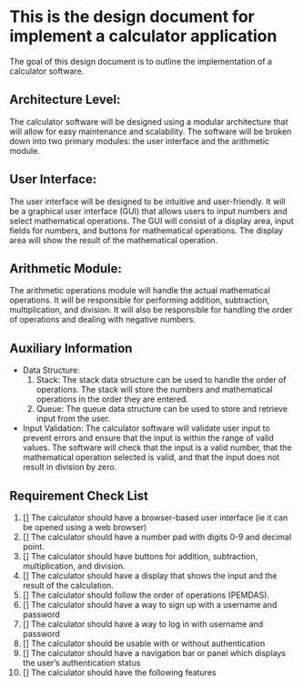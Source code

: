 # This is the design document for implement a calculator application

The goal of this design document is to outline the implementation of a calculator software.

## Architecture Level:
The calculator software will be designed using a modular architecture that will allow for easy maintenance and scalability. The software will be broken down into two primary modules: the user interface and the arithmetic module.

## User Interface:
The user interface will be designed to be intuitive and user-friendly. It will be a graphical user interface (GUI) that allows users to input numbers and select mathematical operations. The GUI will consist of a display area, input fields for numbers, and buttons for mathematical operations. The display area will show the result of the mathematical operation.

## Arithmetic Module:
The arithmetic operations module will handle the actual mathematical operations. It will be responsible for performing addition, subtraction, multiplication, and division. It will also be responsible for handling the order of operations and dealing with negative numbers.

## Auxiliary Information
- Data Structure:
    1. Stack: The stack data structure can be used to handle the order of operations. The stack will store the numbers and mathematical operations in the order they are entered.
    2. Queue: The queue data structure can be used to store and retrieve input from the user.
- Input Validation: The calculator software will validate user input to prevent errors and ensure that the input is within the range of valid values. The software will check that the input is a valid number, that the mathematical operation selected is valid, and that the input does not result in division by zero.

## Requirement Check List

1. [] The calculator should have a browser-based user interface (ie it can be opened using a web browser)
2. [] The calculator should have a number pad with digits 0-9 and decimal point.
3. [] The calculator should have buttons for addition, subtraction, multiplication, and division.
4. [] The calculator should have a display that shows the input and the result of the calculation.
5. [] The calculator should follow the order of operations (PEMDAS).
6. [] The calculator should have a way to sign up with a username and password
7. [] The calculator should have a way to log in with username and password
8. [] The calculator should be usable with or without authentication
9. [] The calculator should have a navigation bar or panel which displays the user’s authentication status
10. [] The calculator should have the following features 
